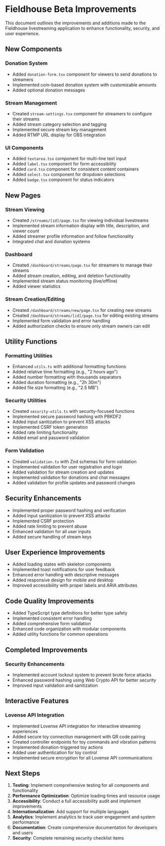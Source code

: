# Fieldhouse Beta Improvements

This document outlines the improvements and additions made to the Fieldhouse livestreaming application to enhance functionality, security, and user experience.

## New Components

### Donation System
- Added `donation-form.tsx` component for viewers to send donations to streamers
- Implemented coin-based donation system with customizable amounts
- Added optional donation messages

### Stream Management
- Created `stream-settings.tsx` component for streamers to configure their streams
- Added stream category selection and tagging
- Implemented secure stream key management
- Added RTMP URL display for OBS integration

### UI Components
- Added `textarea.tsx` component for multi-line text input
- Added `label.tsx` component for form accessibility
- Added `card.tsx` component for consistent content containers
- Added `select.tsx` component for dropdown selections
- Added `badge.tsx` component for status indicators

## New Pages

### Stream Viewing
- Created `/streams/[id]/page.tsx` for viewing individual livestreams
- Implemented stream information display with title, description, and viewer count
- Added streamer profile information and follow functionality
- Integrated chat and donation systems

### Dashboard
- Created `/dashboard/streams/page.tsx` for streamers to manage their streams
- Added stream creation, editing, and deletion functionality
- Implemented stream status monitoring (live/offline)
- Added viewer statistics

### Stream Creation/Editing
- Created `/dashboard/streams/new/page.tsx` for creating new streams
- Created `/dashboard/streams/[id]/page.tsx` for editing existing streams
- Implemented form validation and error handling
- Added authorization checks to ensure only stream owners can edit

## Utility Functions

### Formatting Utilities
- Enhanced `utils.ts` with additional formatting functions
- Added relative time formatting (e.g., "2 hours ago")
- Added number formatting with thousands separators
- Added duration formatting (e.g., "2h 30m")
- Added file size formatting (e.g., "2.5 MB")

### Security Utilities
- Created `security-utils.ts` with security-focused functions
- Implemented secure password hashing with PBKDF2
- Added input sanitization to prevent XSS attacks
- Implemented CSRF token generation
- Added rate limiting functionality
- Added email and password validation

### Form Validation
- Created `validation.ts` with Zod schemas for form validation
- Implemented validation for user registration and login
- Added validation for stream creation and updates
- Implemented validation for donations and chat messages
- Added validation for profile updates and password changes

## Security Enhancements

- Implemented proper password hashing and verification
- Added input sanitization to prevent XSS attacks
- Implemented CSRF protection
- Added rate limiting to prevent abuse
- Enhanced validation for all user inputs
- Added secure handling of stream keys

## User Experience Improvements

- Added loading states with skeleton components
- Implemented toast notifications for user feedback
- Enhanced error handling with descriptive messages
- Added responsive design for mobile and desktop
- Improved accessibility with proper labels and ARIA attributes

## Code Quality Improvements

- Added TypeScript type definitions for better type safety
- Implemented consistent error handling
- Added comprehensive form validation
- Enhanced code organization with modular components
- Added utility functions for common operations

## Completed Improvements

### Security Enhancements
- Implemented account lockout system to prevent brute force attacks
- Enhanced password hashing using Web Crypto API for better security
- Improved input validation and sanitization

## Interactive Features

### Lovense API Integration
- Implemented Lovense API integration for interactive streaming experiences
- Added secure toy connection management with QR code pairing
- Created controller endpoints for toy commands and vibration patterns
- Implemented donation-triggered toy actions
- Added user authentication for toy control
- Implemented secure encryption for all Lovense API communications

## Next Steps

1. **Testing**: Implement comprehensive testing for all components and functionality
2. **Performance Optimization**: Optimize loading times and resource usage
3. **Accessibility**: Conduct a full accessibility audit and implement improvements
4. **Internationalization**: Add support for multiple languages
5. **Analytics**: Implement analytics to track user engagement and system performance
6. **Documentation**: Create comprehensive documentation for developers and users
7. **Security**: Complete remaining security checklist items
